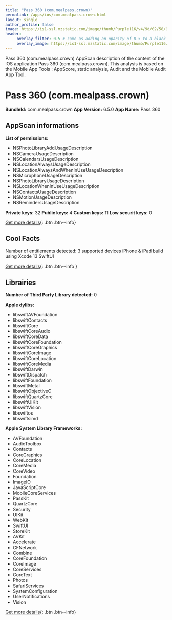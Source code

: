```yaml
---
title: "Pass 360 (com.mealpass.crown)"
permalink: /apps/ios/com.mealpass.crown.html
layout: single
author_profile: false
image: https://is1-ssl.mzstatic.com/image/thumb/Purple116/v4/9d/02/58/9d0258a5-7f7c-3bc0-c9b1-d3875e019620/AppIcon-0-0-1x_U007emarketing-0-0-0-7-0-0-sRGB-0-0-0-GLES2_U002c0-512MB-85-220-0-0.png/512x512bb.jpg
header: 
     overlay_filter: 0.5 # same as adding an opacity of 0.5 to a black background
     overlay_image: https://is1-ssl.mzstatic.com/image/thumb/Purple116/v4/9d/02/58/9d0258a5-7f7c-3bc0-c9b1-d3875e019620/AppIcon-0-0-1x_U007emarketing-0-0-0-7-0-0-sRGB-0-0-0-GLES2_U002c0-512MB-85-220-0-0.png/512x512bb.jpg
---
```

Pass 360 (com.mealpass.crown) AppScan description of the content of the iOS application Pass 360 (com.mealpass.crown). This analysis is based on the Mobile App Tools : AppScore, static analysis, Audit and the Mobile Audit App Tool.

# Pass 360 (com.mealpass.crown)

**BundleId:** com.mealpass.crown
**App Version:** 6.5.0
**App Name:** Pass 360


## AppScan informations 

**List of permissions:** 
- NSPhotoLibraryAddUsageDescription
- NSCameraUsageDescription
- NSCalendarsUsageDescription
- NSLocationAlwaysUsageDescription
- NSLocationAlwaysAndWhenInUseUsageDescription
- NSMicrophoneUsageDescription
- NSPhotoLibraryUsageDescription
- NSLocationWhenInUseUsageDescription
- NSContactsUsageDescription
- NSMotionUsageDescription
- NSRemindersUsageDescription
  
  
**Private keys:** 32
**Public keys:** 4
**Custom keys:** 11
**Low securit keys:** 0
  
[Get more details](/pricing.html){: .btn .btn--info}

## Cool Facts

Number of entitlements detected: 3
supported devices iPhone & iPad
build using Xcode 13
SwiftUI
  
[Get more details](/pricing.html){: .btn .btn--info }

## Librairies 
**Number of Third Party Library detected:** 0


**Apple dylibs:**
- libswiftAVFoundation
- libswiftContacts
- libswiftCore
- libswiftCoreAudio
- libswiftCoreData
- libswiftCoreFoundation
- libswiftCoreGraphics
- libswiftCoreImage
- libswiftCoreLocation
- libswiftCoreMedia
- libswiftDarwin
- libswiftDispatch
- libswiftFoundation
- libswiftMetal
- libswiftObjectiveC
- libswiftQuartzCore
- libswiftUIKit
- libswiftVision
- libswiftos
- libswiftsimd


**Apple System Library Frameworks:**
- AVFoundation
- AudioToolbox
- Contacts
- CoreGraphics
- CoreLocation
- CoreMedia
- CoreVideo
- Foundation
- ImageIO
- JavaScriptCore
- MobileCoreServices
- PassKit
- QuartzCore
- Security
- UIKit
- WebKit
- SwiftUI
- StoreKit
- AVKit
- Accelerate
- CFNetwork
- Combine
- CoreFoundation
- CoreImage
- CoreServices
- CoreText
- Photos
- SafariServices
- SystemConfiguration
- UserNotifications
- Vision


  
[Get more details](/pricing.html){: .btn .btn--info}

